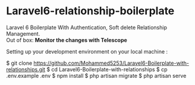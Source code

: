 # Laravel6-relationship-boilerplate
 Laravel 6 Boilerplate With Authentication, Soft delete Relationship Management.
 <br />
 Out of box: <b> Monitor the changes with Telescope </b>
 
 Setting up your development environment on your local machine :


$ git clone https://github.com/Mohammed5253/Laravel6-Boilerplate-with-relationships.git
$ cd Laravel6-Boilerplate-with-relationships
$ cp .env.example .env
$ npm install
$ php artisan migrate
$ php artisan serve


